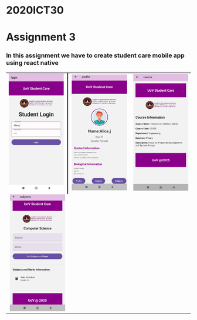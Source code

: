 <h1>2020ICT30</h1>
<h1>Assignment 3</h1>

<h3>In this assignment we have to create student care mobile app using react native</h3>

<table>
  <tr>
    <td style="border-right: 2px solid black; padding-right: 10px;">
      <img src='login.jpg' width="400">
    </td>
    <td style="padding-left: 10px;">
      <img src='profile.jpg' width="400">
    </td>
    <td style="padding-left: 10px;">
      <img src='course.jpg' width="400">
    </td>
  </tr>
  <tr>
     <td style="padding-left: 10px;">
      <img src='subjects.jpg' width="400">
    </td>
  </tr>
</table>
